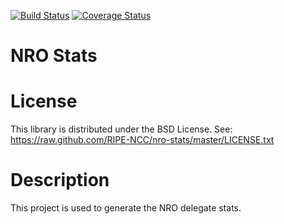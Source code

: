 [![Build Status](https://travis-ci.org/RIPE-NCC/nro-stats.svg?branch=master)](https://travis-ci.org/RIPE-NCC/nro-stats)
[![Coverage Status](https://coveralls.io/repos/github/RIPE-NCC/nro-stats/badge.svg?branch=master)](https://coveralls.io/github/RIPE-NCC/nro-stats?branch=master)

NRO Stats
=========

# License
This library is distributed under the BSD License.
See: https://raw.github.com/RIPE-NCC/nro-stats/master/LICENSE.txt

# Description
This project is used to generate the NRO delegate stats.
